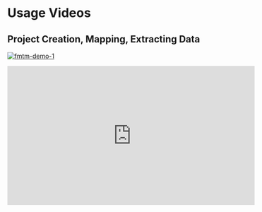 # Usage Videos

## Project Creation, Mapping, Extracting Data

[![fmtm-demo-1](https://img.youtube.com/vi/5fSpSnDjpO0/0.jpg)](https://www.youtube.com/watch?v=5fSpSnDjpO0)

<!-- markdownlint-disable -->

<iframe
    width="560"
    height="315"
    src="https://www.youtube.com/embed/5fSpSnDjpO0?si=j34Jf6kpLb12PENj" title="YouTube video player"
    frameborder="0"
    allow="accelerometer; autoplay; clipboard-write; encrypted-media; gyroscope; picture-in-picture; web-share" 
    referrerpolicy="strict-origin-when-cross-origin"
    allowfullscreen>
</iframe>

<!-- markdownlint-restore -->
